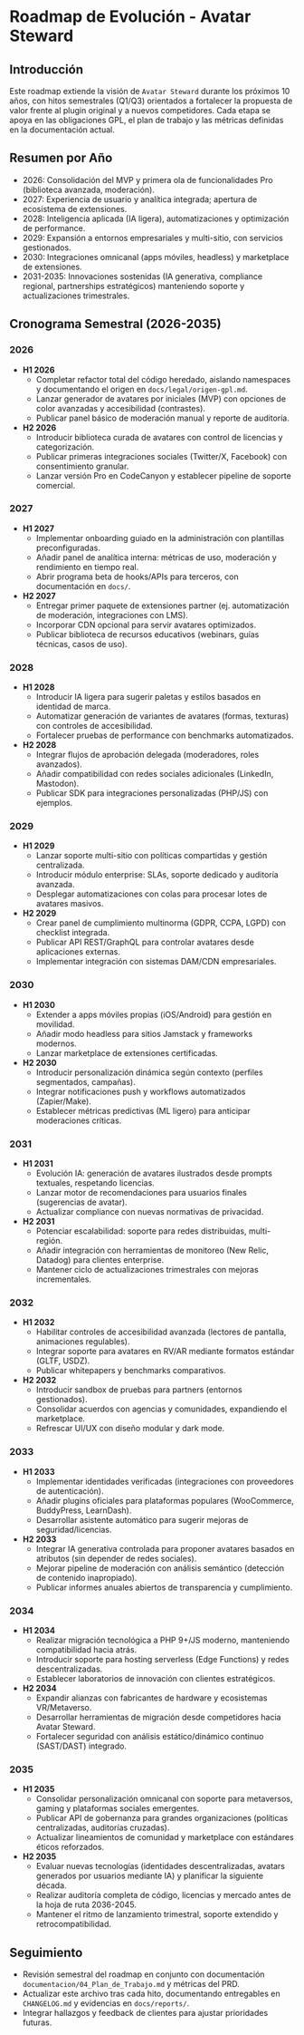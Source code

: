 # Roadmap de Evolución - Avatar Steward

## Introducción

Este roadmap extiende la visión de `Avatar Steward` durante los próximos 10 años, con hitos semestrales (Q1/Q3) orientados a fortalecer la propuesta de valor frente al plugin original y a nuevos competidores. Cada etapa se apoya en las obligaciones GPL, el plan de trabajo y las métricas definidas en la documentación actual.

## Resumen por Año

- 2026: Consolidación del MVP y primera ola de funcionalidades Pro (biblioteca avanzada, moderación).
- 2027: Experiencia de usuario y analítica integrada; apertura de ecosistema de extensiones.
- 2028: Inteligencia aplicada (IA ligera), automatizaciones y optimización de performance.
- 2029: Expansión a entornos empresariales y multi-sitio, con servicios gestionados.
- 2030: Integraciones omnicanal (apps móviles, headless) y marketplace de extensiones.
- 2031-2035: Innovaciones sostenidas (IA generativa, compliance regional, partnerships estratégicos) manteniendo soporte y actualizaciones trimestrales.

## Cronograma Semestral (2026-2035)

### 2026
- **H1 2026**
  - Completar refactor total del código heredado, aislando namespaces y documentando el origen en `docs/legal/origen-gpl.md`.
  - Lanzar generador de avatares por iniciales (MVP) con opciones de color avanzadas y accesibilidad (contrastes).
  - Publicar panel básico de moderación manual y reporte de auditoría.
- **H2 2026**
  - Introducir biblioteca curada de avatares con control de licencias y categorización.
  - Publicar primeras integraciones sociales (Twitter/X, Facebook) con consentimiento granular.
  - Lanzar versión Pro en CodeCanyon y establecer pipeline de soporte comercial.

### 2027
- **H1 2027**
  - Implementar onboarding guiado en la administración con plantillas preconfiguradas.
  - Añadir panel de analítica interna: métricas de uso, moderación y rendimiento en tiempo real.
  - Abrir programa beta de hooks/APIs para terceros, con documentación en `docs/`.
- **H2 2027**
  - Entregar primer paquete de extensiones partner (ej. automatización de moderación, integraciones con LMS).
  - Incorporar CDN opcional para servir avatares optimizados.
  - Publicar biblioteca de recursos educativos (webinars, guías técnicas, casos de uso).

### 2028
- **H1 2028**
  - Introducir IA ligera para sugerir paletas y estilos basados en identidad de marca.
  - Automatizar generación de variantes de avatares (formas, texturas) con controles de accesibilidad.
  - Fortalecer pruebas de performance con benchmarks automatizados.
- **H2 2028**
  - Integrar flujos de aprobación delegada (moderadores, roles avanzados).
  - Añadir compatibilidad con redes sociales adicionales (LinkedIn, Mastodon).
  - Publicar SDK para integraciones personalizadas (PHP/JS) con ejemplos.

### 2029
- **H1 2029**
  - Lanzar soporte multi-sitio con políticas compartidas y gestión centralizada.
  - Introducir módulo enterprise: SLAs, soporte dedicado y auditoría avanzada.
  - Desplegar automatizaciones con colas para procesar lotes de avatares masivos.
- **H2 2029**
  - Crear panel de cumplimiento multinorma (GDPR, CCPA, LGPD) con checklist integrada.
  - Publicar API REST/GraphQL para controlar avatares desde aplicaciones externas.
  - Implementar integración con sistemas DAM/CDN empresariales.

### 2030
- **H1 2030**
  - Extender a apps móviles propias (iOS/Android) para gestión en movilidad.
  - Añadir modo headless para sitios Jamstack y frameworks modernos.
  - Lanzar marketplace de extensiones certificadas.
- **H2 2030**
  - Introducir personalización dinámica según contexto (perfiles segmentados, campañas).
  - Integrar notificaciones push y workflows automatizados (Zapier/Make).
  - Establecer métricas predictivas (ML ligero) para anticipar moderaciones críticas.

### 2031
- **H1 2031**
  - Evolución IA: generación de avatares ilustrados desde prompts textuales, respetando licencias.
  - Lanzar motor de recomendaciones para usuarios finales (sugerencias de avatar).
  - Actualizar compliance con nuevas normativas de privacidad.
- **H2 2031**
  - Potenciar escalabilidad: soporte para redes distribuidas, multi-región.
  - Añadir integración con herramientas de monitoreo (New Relic, Datadog) para clientes enterprise.
  - Mantener ciclo de actualizaciones trimestrales con mejoras incrementales.

### 2032
- **H1 2032**
  - Habilitar controles de accesibilidad avanzada (lectores de pantalla, animaciones regulables).
  - Integrar soporte para avatares en RV/AR mediante formatos estándar (GLTF, USDZ).
  - Publicar whitepapers y benchmarks comparativos.
- **H2 2032**
  - Introducir sandbox de pruebas para partners (entornos gestionados).
  - Consolidar acuerdos con agencias y comunidades, expandiendo el marketplace.
  - Refrescar UI/UX con diseño modular y dark mode.

### 2033
- **H1 2033**
  - Implementar identidades verificadas (integraciones con proveedores de autenticación).
  - Añadir plugins oficiales para plataformas populares (WooCommerce, BuddyPress, LearnDash).
  - Desarrollar asistente automático para sugerir mejoras de seguridad/licencias.
- **H2 2033**
  - Integrar IA generativa controlada para proponer avatares basados en atributos (sin depender de redes sociales).
  - Mejorar pipeline de moderación con análisis semántico (detección de contenido inapropiado).
  - Publicar informes anuales abiertos de transparencia y cumplimiento.

### 2034
- **H1 2034**
  - Realizar migración tecnológica a PHP 9+/JS moderno, manteniendo compatibilidad hacia atrás.
  - Introducir soporte para hosting serverless (Edge Functions) y redes descentralizadas.
  - Establecer laboratorios de innovación con clientes estratégicos.
- **H2 2034**
  - Expandir alianzas con fabricantes de hardware y ecosistemas VR/Metaverso.
  - Desarrollar herramientas de migración desde competidores hacia Avatar Steward.
  - Fortalecer seguridad con análisis estático/dinámico continuo (SAST/DAST) integrado.

### 2035
- **H1 2035**
  - Consolidar personalización omnicanal con soporte para metaversos, gaming y plataformas sociales emergentes.
  - Publicar API de gobernanza para grandes organizaciones (políticas centralizadas, auditorías cruzadas).
  - Actualizar lineamientos de comunidad y marketplace con estándares éticos reforzados.
- **H2 2035**
  - Evaluar nuevas tecnologías (identidades descentralizadas, avatars generados por usuarios mediante IA) y planificar la siguiente década.
  - Realizar auditoría completa de código, licencias y mercado antes de la hoja de ruta 2036-2045.
  - Mantener el ritmo de lanzamiento trimestral, soporte extendido y retrocompatibilidad.

## Seguimiento

- Revisión semestral del roadmap en conjunto con documentación `documentacion/04_Plan_de_Trabajo.md` y métricas del PRD.
- Actualizar este archivo tras cada hito, documentando entregables en `CHANGELOG.md` y evidencias en `docs/reports/`.
- Integrar hallazgos y feedback de clientes para ajustar prioridades futuras.
